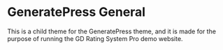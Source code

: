 # GeneratePress General

This is a child theme for the GeneratePress theme, and it is made for the purpose of running the GD Rating System Pro demo website.
